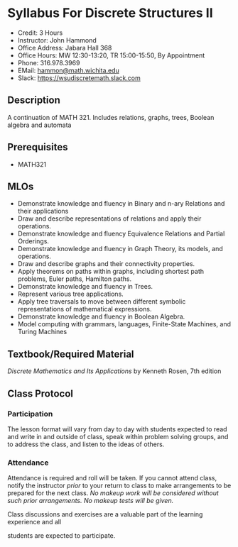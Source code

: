 # Syllabus For Discrete Structures II

- Credit: 3 Hours
- Instructor: John Hammond
- Office Address: Jabara Hall 368
- Office Hours: MW 12:30-13:20, TR 15:00-15:50, By Appointment
- Phone: 316.978.3969
- EMail: hammon@math.wichita.edu
- Slack: https://wsudiscretemath.slack.com

## Description

A continuation of MATH 321. Includes relations, graphs, trees, Boolean algebra and automata

## Prerequisites

- MATH321

## MLOs

- Demonstrate knowledge and fluency in Binary and n-ary Relations and their applications
- Draw and describe representations of relations and apply their operations.
- Demonstrate knowledge and fluency Equivalence Relations and Partial Orderings.
- Demonstrate knowledge and fluency in Graph Theory, its models, and operations.
- Draw and describe graphs and their connectivity properties.
- Apply theorems on paths within graphs, including shortest path problems, Euler paths, Hamilton paths.
- Demonstrate knowledge and fluency in Trees.
- Represent various tree applications.
- Apply tree traversals to move between different symbolic representations of mathematical expressions.
- Demonstrate knowledge and fluency in Boolean Algebra.
- Model computing with grammars, languages, Finite-State Machines, and Turing Machines

## Textbook/Required Material

*Discrete Mathematics and Its Applications* by Kenneth Rosen, 7th edition

## Class Protocol

### Participation

The lesson format will vary from day to day with students expected to read and write in and outside of class, speak within problem solving groups, and to address the class, and listen to the ideas of others.

### Attendance

Attendance is required and roll will be taken. If you cannot attend class, notify the instructor *prior* to your return to class to make arrangements to be prepared for the next class. *No makeup work will be considered without such prior arrangements. No makeup tests will be given.*

Class discussions and exercises are a valuable part of the learning experience and all

students are expected to participate.